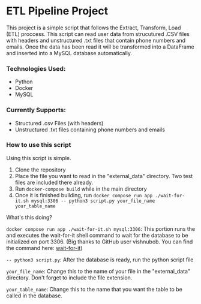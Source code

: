 # ETL Pipeline Project

This project is a simple script that follows the Extract, Transform, Load (ETL) proccess.
This script can read user data from strucutured .CSV files with headers and unstructured .txt files
that contain phone numbers and emails. Once the data has been read it will be transformed into a
DataFrame and inserted into a MySQL database automatically.

### Technologies Used:

- Python
- Docker
- MySQL

### Currently Supports:

- Structured .csv Files (with headers)
- Unstructured .txt files containing phone numbers and emails

### How to use this script

Using this script is simple.

1. Clone the repository
2. Place the file you want to read in the "external_data" directory. Two test files are included there already.
3. Run `docker-compose build` while in the main directory
4. Once it is finished building, run `docker compose run app ./wait-for-it.sh mysql:3306 -- python3 script.py your_file_name your_table_name`

What's this doing?

`docker compose run app ./wait-for-it.sh mysql:3306`: This portion runs the and executes the wait-for-it
shell command to wait for the database to be initialized on port 3306.
(Big thanks to GitHub user vishnubob. You can find the command here: [wait-for-it](https://github.com/vishnubob/wait-for-it))

`-- python3 script.py`: After the database is ready, run the python script file

`your_file_name`: Change this to the name of your file in the "external_data" directory. Don't forget to include the file extension.

`your_table_name`: Change this to the name that you want the table to be called in the database.
